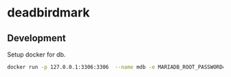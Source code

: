 # deadbirdmark

## Development

Setup docker for db.

```bash
docker run -p 127.0.0.1:3306:3306  --name mdb -e MARIADB_ROOT_PASSWORD=Password123! -d mariadb:latest
```
